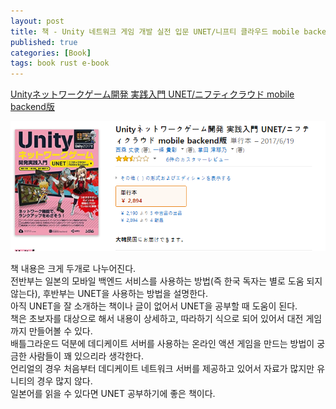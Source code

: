 ```yaml
---
layout: post
title: 책 - Unity 네트워크 게임 개발 실전 입문 UNET/니프티 클라우드 mobile backend(일서)
published: true
categories: [Book]
tags: book rust e-book
---
```

[Unityネットワークゲーム開発 実践入門 UNET/ニフティクラウド mobile backend版](https://www.amazon.co.jp/Unity%E3%83%8D%E3%83%83%E3%83%88%E3%83%AF%E3%83%BC%E3%82%AF%E3%82%B2%E3%83%BC%E3%83%A0%E9%96%8B%E7%99%BA-%E5%AE%9F%E8%B7%B5%E5%85%A5%E9%96%80-%E3%83%8B%E3%83%95%E3%83%86%E3%82%A3%E3%82%AF%E3%83%A9%E3%82%A6%E3%83%89-mobile-backend%E7%89%88/dp/4802610998)  
    
![](/images/books/003.PNG)   
   
책 내용은 크게 두개로 나누어진다.  
전반부는 일본의 모바일 백엔드 서비스를 사용하는 방법(즉 한국 독자는 별로 도움 되지 않는다), 후반부는 UNET을 사용하는 방법을 설명한다.  
아직 UNET을 잘 소개하는 책이나 글이 없어서 UNET을 공부할 때 도움이 된다.  
책은 초보자를 대상으로 해서 내용이 상세하고, 따라하기 식으로 되어 있어서 대전 게임까지 만들어볼 수 있다.  
배틀그라운드 덕분에 데디케이트 서버를 사용하는 온라인 액션 게임을 만드는 방법이 궁금한 사람들이 꽤 있으리라 생각한다.  
언리얼의 경우 처음부터 데디케이트 네트워크 서버를 제공하고 있어서 자료가 많지만 유니티의 경우 많지 않다.  
일본어를 읽을 수 있다면 UNET 공부하기에 좋은 책이다.  
  